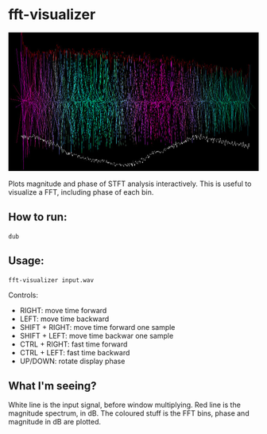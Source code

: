 # fft-visualizer

![Example screenshot](screenshot.jpg)

Plots magnitude and phase of STFT analysis interactively.
This is useful to visualize a FFT, including phase of each bin.

## How to run:

```
dub
```


## Usage:
```
fft-visualizer input.wav
```
Controls:
- RIGHT: move time forward
- LEFT: move time backward
- SHIFT + RIGHT: move time forward one sample 
- SHIFT + LEFT: move time backwar one sample
- CTRL + RIGHT: fast time forward
- CTRL + LEFT: fast time backward
- UP/DOWN: rotate display phase


## What I'm seeing?

White line is the input signal, before window multiplying.
Red line is the magnitude spectrum, in dB.
The coloured stuff is the FFT bins, phase and magnitude in dB are plotted.
